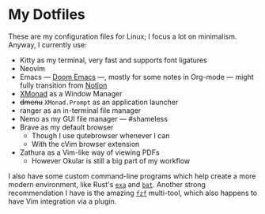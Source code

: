 # My Dotfiles

These are my configuration files for Linux; I focus a lot on minimalism. Anyway, I currently use:

- Kitty as my terminal, very fast and supports font ligatures
- Neovim
- Emacs &mdash; [Doom Emacs][doom_emacs] &mdash;, mostly for some notes in Org-mode &mdash; might fully transition from [Notion][notion]
- [XMonad][xmonad] as a Window Manager
- ~~dmenu~~ `XMonad.Prompt` as an application launcher
- ranger as an in-terminal file manager
- Nemo as my GUI file manager &mdash; #shameless
- Brave as my default browser
    - Though I use qutebrowser whenever I can
    - With the cVim browser extension
- Zathura as a Vim-like way of viewing PDFs
    - However Okular is still a big part of my workflow

I also have some custom command-line programs which help create a more modern environment, like Rust's [`exa`][exa] and [`bat`][bat]. Another strong recommendation I have is the amazing [`fzf`][fzf] multi-tool, which also happens to have Vim integration via a plugin.


[bat]: https://github.com/sharkdp/bat
[doom_emacs]: https://github.com/hlissner/doom-emacs
[exa]: https://github.com/ogham/exa
[fzf]: https://github.com/junegunn/fzf
[notion]: https://notion.so/
[xmonad]: https://xmonad.org/
